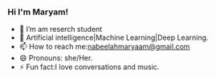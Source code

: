 ### Hi I'm Maryam!

- 🔭 I’m am reserch student
- 🌱 Artificial intelligence|Machine Learning|Deep Learning.
- 📫 How to reach me:nabeelahmaryaam@gmail.com
- 😄 Pronouns: she/Her.
- ⚡ Fun fact:I love conversations and music.
